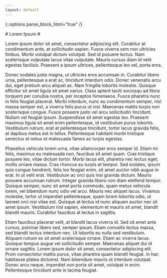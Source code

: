 ```yaml
--- 
layout: default 
---
```


{::options parse_block_html="true" /}
<div class="container">
# Lorem Ipsum #

Lorem ipsum dolor sit amet, consectetur adipiscing elit. Curabitur at condimentum ante, at sollicitudin sapien. Fusce viverra sem non ultricies finibus. Morbi volutpat dictum volutpat. Sed id posuere lectus. Nam scelerisque vulputate lacus vitae vulputate. Mauris cursus diam id velit egestas facilisis. Praesent a ipsum ultrices, pellentesque leo vel, porta eros.

Donec sodales justo magna, ut ultricies eros accumsan in. Curabitur libero urna, pellentesque a erat ac, tincidunt interdum odio. Donec venenatis arcu dui, eget pretium arcu aliquet ac. Nam fringilla lobortis molestie. Quisque efficitur sit amet ligula sit amet varius. Class aptent taciti sociosqu ad litora torquent per conubia nostra, per inceptos himenaeos. Fusce pharetra nunc in felis feugiat placerat. Morbi interdum, nunc eu condimentum semper, nisl massa semper est, a viverra felis purus ut nisi. Maecenas mattis turpis non scelerisque congue. Fusce posuere justo vel arcu sollicitudin tincidunt. Nullam vel feugiat ipsum. Suspendisse sit amet egestas leo. Praesent maximus ligula sit amet enim pellentesque, id vestibulum purus lobortis. Vestibulum rutrum, erat at pellentesque tincidunt, tortor lacus gravida felis, at dapibus metus est in tellus. Pellentesque habitant morbi tristique senectus et netus et malesuada fames ac turpis egestas.

Phasellus vehicula lorem urna, vitae ullamcorper eros semper id. Etiam mi felis, maximus eu malesuada non, faucibus sit amet quam. Cras tristique posuere leo, vitae dictum tortor. Morbi lacus elit, pharetra nec lectus eget, mollis ornare massa. Cras rhoncus eu turpis et tempor. Sed sodales, ipsum quis congue hendrerit, felis leo feugiat enim, sit amet auctor nibh augue in erat. In ut velit erat. Vestibulum ac orci quis nisi gravida dictum. Mauris posuere accumsan rutrum. Integer gravida libero non diam eleifend tempor. Quisque semper, nunc sit amet porta commodo, quam metus vehicula lorem, vel bibendum nunc odio vel arcu. Mauris nec aliquet lacus. Vivamus molestie, tortor ut imperdiet pellentesque, quam lorem lobortis odio, ut laoreet orci nisi vitae est. Quisque at lectus id nunc aliquam auctor nec sit amet ipsum. Vestibulum nisl sapien, elementum et mauris sit amet, blandit blandit mauris. Curabitur faucibus at lectus in sagittis.

Etiam faucibus placerat velit, at blandit lacus viverra id. Sed sit amet ante cursus, pulvinar libero sed, semper ipsum. Etiam convallis lectus massa, sed blandit lectus interdum nec. Ut lobortis eu nulla sed vestibulum. Aliquam rutrum ex sit amet scelerisque ornare. Etiam ac viverra lacus. Quisque tempus augue vel sollicitudin semper. Maecenas aliquet dui id ornare sagittis. Lorem ipsum dolor sit amet, consectetur adipiscing elit. Proin consectetur mattis purus, vitae pharetra quam blandit feugiat. In hac habitasse platea dictumst. Nam bibendum mauris ut interdum volutpat. Donec arcu neque, imperdiet non porta sit amet, volutpat in enim. Pellentesque tincidunt ante in lacinia feugiat.
</div>
